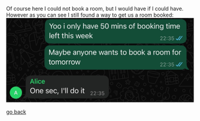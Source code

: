 Of course here I could not book a room, but I would have if I could have. However as you can see I still found a way to get us a room booked:
![booking](images/booking.png )

[go back](/doc/PersonalDevelopmentPlan.md)
